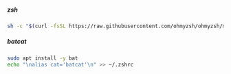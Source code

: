 ##### zsh
```bash
sh -c "$(curl -fsSL https://raw.githubusercontent.com/ohmyzsh/ohmyzsh/master/tools/install.sh)"
```

##### batcat
```bash
sudo apt install -y bat
echo "\nalias cat='batcat'\n" >> ~/.zshrc
```

